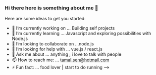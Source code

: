 ### Hi there here is something about me 👋

Here are some ideas to get you started:

- 🔭 I’m currently working on ... Building self projects 
- 🌱 I’m currently learning ... Javascript and exploring possibilities with Node.js
- 👯 I’m looking to collaborate on ...node.js
- 🤔 I’m looking for help with ... vue.js / react.js
- 💬 Ask me about ... anything ; i love to talk with people
- 📫 How to reach me: ... tamal.sen@hotmail.com 
- ⚡ Fun fact: ... food lover | start to do running
-->
